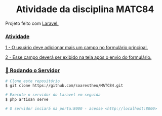 <h1 align='center'>Atividade da disciplina MATC84</h1>

<p>Projeto feito com <a href="https://laravel.com/docs/">Laravel.</p>

### Atividade

1 - O usuário deve adicionar mais um campo no formulário principal.

2 - Esse campo deverá ser exibido na tela após o envio do formulário.

### 🎲 Rodando o Servidor

```bash
# Clone este repositório
$ git clone https://github.com/soarestheu/MATC84.git

# Execute o servidor do Laravel em seguida
$ php artisan serve

# O servidor inciará na porta:8000 - acesse <http://localhost:8000>
```
